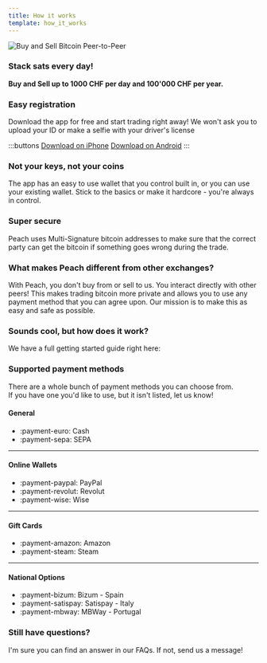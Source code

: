 ```yaml
---
title: How it works
template: how_it_works
---
```

<!-- teaser -->
![Buy and Sell Bitcoin Peer-to-Peer](/img/how-it-works/buy-and-sell-bitcoin-peer-to-peer.png)

### Stack sats <span>every day</span>!

**Buy and Sell up to 1000 CHF per day and 100'000 CHF per year.**

<!-- easy_registration -->
### Easy registration

Download the app for free and start trading right away! We won't ask you to upload your ID or make a selfie with your driver's license

:::buttons
[Download on iPhone]($iosUrl$)
[Download on Android]($androidUrl$)
:::

<!-- self_custody -->
### Not your keys, not your coins

The app has an easy to use wallet that you control built in, or you can use your existing wallet. Stick to the basics or make it hardcore - you're always in control.

<!-- security -->
### Super secure

Peach uses Multi-Signature bitcoin addresses to make sure that the correct party can get the bitcoin if something goes wrong during the trade.

<!-- difference -->
### What makes Peach different from other exchanges?

With Peach, you don't buy from or sell to us.
You interact directly with other peers!
This makes trading bitcoin more private and allows you to use any payment method that you can agree upon.
Our mission is to make this as easy and safe as possible.  

<!-- sounds_cool -->
### Sounds cool, but how does it work?

We have a full getting started guide right here:

<!-- payment_methods -->
### Supported payment methods

There are a whole bunch of payment methods you can choose from.<br>
If you have one you'd like to use, but it isn't listed, let us know!

#### General

- :payment-euro: Cash
- :payment-sepa: SEPA

---

#### Online Wallets

- :payment-paypal: PayPal
- :payment-revolut: Revolut
- :payment-wise: Wise

---

#### Gift Cards

- :payment-amazon: Amazon
- :payment-steam: Steam

---

#### National Options

- :payment-bizum: Bizum - Spain
- :payment-satispay: Satispay - Italy
- :payment-mbway: MBWay - Portugal

<!-- questions -->
### Still have questions?

I'm sure you can find an answer in our FAQs.
If not, send us a message!
